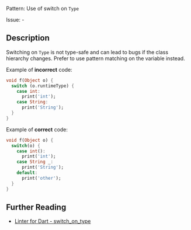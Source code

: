 Pattern: Use of switch on `Type`

Issue: -

## Description

Switching on `Type` is not type-safe and can lead to bugs if the class hierarchy changes. Prefer to use pattern matching on the variable instead.
 
Example of **incorrect** code:

```dart
void f(Object o) {
  switch (o.runtimeType) {
    case int:
      print('int');
    case String:
      print('String');
  }
}
```

Example of **correct** code:

```dart
void f(Object o) {
  switch(o) {
    case int():
      print('int');
    case String _:
      print('String');
    default:
      print('other');
  }
}
```

## Further Reading

* [Linter for Dart - switch_on_type](https://dart.dev/tools/linter-rules/switch_on_type)